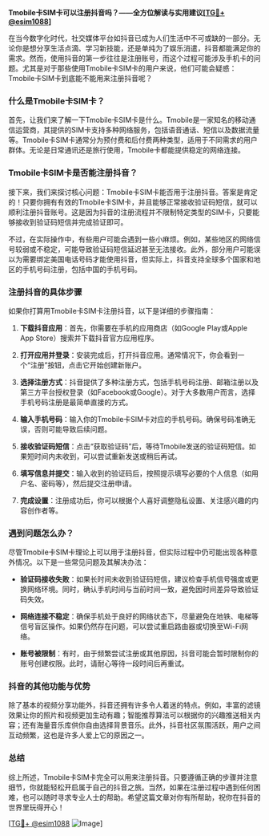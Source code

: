 **Tmobile卡SIM卡可以注册抖音吗？——全方位解读与实用建议[[TG💪+ @esim1088](https://t.me/s/esim1088)]**

在当今数字化时代，社交媒体平台如抖音已成为人们生活中不可或缺的一部分。无论你是想分享生活点滴、学习新技能，还是单纯为了娱乐消遣，抖音都能满足你的需求。然而，使用抖音的第一步往往是注册账号，而这个过程可能涉及手机卡的问题。尤其是对于那些使用Tmobile卡SIM卡的用户来说，他们可能会疑惑：Tmobile卡SIM卡到底能不能用来注册抖音呢？

### 什么是Tmobile卡SIM卡？

首先，让我们来了解一下Tmobile卡SIM卡是什么。Tmobile是一家知名的移动通信运营商，其提供的SIM卡支持多种网络服务，包括语音通话、短信以及数据流量等。Tmobile卡SIM卡通常分为预付费和后付费两种类型，适用于不同需求的用户群体。无论是日常通讯还是旅行使用，Tmobile卡都能提供稳定的网络连接。

### Tmobile卡SIM卡是否能注册抖音？

接下来，我们来探讨核心问题：Tmobile卡SIM卡能否用于注册抖音。答案是肯定的！只要你拥有有效的Tmobile卡SIM卡，并且能够正常接收验证码短信，就可以顺利注册抖音账号。这是因为抖音的注册流程并不限制特定类型的SIM卡，只要能够接收到验证码短信并完成验证即可。

不过，在实际操作中，有些用户可能会遇到一些小麻烦。例如，某些地区的网络信号较弱或不稳定，可能导致验证码短信延迟甚至无法接收。此外，部分用户可能误以为需要绑定美国电话号码才能使用抖音，但实际上，抖音支持全球多个国家和地区的手机号码注册，包括中国的手机号码。

### 注册抖音的具体步骤

如果你打算用Tmobile卡SIM卡注册抖音，以下是详细的步骤指南：

1. **下载抖音应用**：首先，你需要在手机的应用商店（如Google Play或Apple App Store）搜索并下载抖音官方应用程序。

2. **打开应用并登录**：安装完成后，打开抖音应用。通常情况下，你会看到一个“注册”按钮，点击它开始创建新账户。

3. **选择注册方式**：抖音提供了多种注册方式，包括手机号码注册、邮箱注册以及第三方平台授权登录（如Facebook或Google）。对于大多数用户而言，选择手机号码注册是最简单直接的方式。

4. **输入手机号码**：输入你的Tmobile卡SIM卡对应的手机号码。确保号码准确无误，否则可能导致后续问题。

5. **接收验证码短信**：点击“获取验证码”后，等待Tmobile发送的验证码短信。如果短时间内未收到，可以尝试重新发送或稍后再试。

6. **填写信息并提交**：输入收到的验证码后，按照提示填写必要的个人信息（如用户名、密码等），然后提交注册申请。

7. **完成设置**：注册成功后，你可以根据个人喜好调整隐私设置、关注感兴趣的内容创作者等。

### 遇到问题怎么办？

尽管Tmobile卡SIM卡理论上可以用于注册抖音，但实际过程中仍可能出现各种意外情况。以下是一些常见问题及其解决办法：

- **验证码接收失败**：如果长时间未收到验证码短信，建议检查手机信号强度或更换网络环境。同时，确认手机时间与当前时间一致，避免因时间差异导致验证码失效。
  
- **网络连接不稳定**：确保手机处于良好的网络状态下，尽量避免在地铁、电梯等信号盲区操作。如果仍然存在问题，可以尝试重启路由器或切换至Wi-Fi网络。

- **账号被限制**：有时，由于频繁尝试注册或其他原因，抖音可能会暂时限制你的账号创建权限。此时，请耐心等待一段时间后再重试。

### 抖音的其他功能与优势

除了基本的视频分享功能外，抖音还拥有许多令人着迷的特点。例如，丰富的滤镜效果让你的照片和视频更加生动有趣；智能推荐算法可以根据你的兴趣推送相关内容；还有海量音乐库供你自由选择背景音乐。此外，抖音社区氛围活跃，用户之间互动频繁，这也是许多人爱上它的原因之一。

### 总结

综上所述，Tmobile卡SIM卡完全可以用来注册抖音。只要遵循正确的步骤并注意细节，你就能轻松开启属于自己的抖音之旅。当然，如果在注册过程中遇到任何困难，也可以随时寻求专业人士的帮助。希望这篇文章对你有所帮助，祝你在抖音的世界里玩得开心！

[[TG💪+ @esim1088](https://t.me/s/esim1088) ![Image](https://i.postimg.cc/4NQfJmqS/Snipaste-2025-05-13-00-14-12.png)]